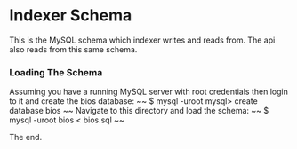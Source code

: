 # Indexer Schema
This is the MySQL schema which indexer writes and reads from. The api also reads from this same schema.
### Loading The Schema
Assuming you have a running MySQL server with root credentials then login to it and create the bios database:
~~
$ mysql -uroot
mysql> create database bios
~~
Navigate to this directory and load the schema:
~~
$ mysql -uroot bios < bios.sql
~~

The end.
